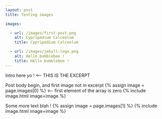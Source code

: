 ```yaml
---
layout: post
title: Testing images

images:

  - url: /images/first-post.png
    alt: Cypripedium Calceolum
    title: Cypripedium Calceolum

  - url: /images/jekyll-logo.png
    alt: Hello bumblebee !
    title: Hello bumblebee !
---
```


Intro here yo ! <-- THIS IS THE EXCERPT

Post body begin, and first image not in excerpt
{% assign image = page.images[0] %} <-- first element of the array is zero
{% include image.html image=image %}

Some more text blah !
{% assign image = page.images[1] %}
{% include image.html image=image %}